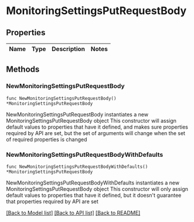 # MonitoringSettingsPutRequestBody

## Properties

Name | Type | Description | Notes
------------ | ------------- | ------------- | -------------

## Methods

### NewMonitoringSettingsPutRequestBody

`func NewMonitoringSettingsPutRequestBody() *MonitoringSettingsPutRequestBody`

NewMonitoringSettingsPutRequestBody instantiates a new MonitoringSettingsPutRequestBody object
This constructor will assign default values to properties that have it defined,
and makes sure properties required by API are set, but the set of arguments
will change when the set of required properties is changed

### NewMonitoringSettingsPutRequestBodyWithDefaults

`func NewMonitoringSettingsPutRequestBodyWithDefaults() *MonitoringSettingsPutRequestBody`

NewMonitoringSettingsPutRequestBodyWithDefaults instantiates a new MonitoringSettingsPutRequestBody object
This constructor will only assign default values to properties that have it defined,
but it doesn't guarantee that properties required by API are set


[[Back to Model list]](../README.md#documentation-for-models) [[Back to API list]](../README.md#documentation-for-api-endpoints) [[Back to README]](../README.md)


